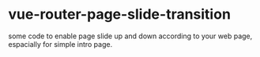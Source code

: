 # vue-router-page-slide-transition
some code to enable page slide up and down according to your web page, espacially for simple intro page.
